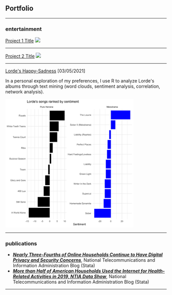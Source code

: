 ## Portfolio

---

### entertainment

[Project 1 Title](/sample_page)
<img src="images/dummy_thumbnail.jpg?raw=true"/>

---
[Project 2 Title](/pdf/sample_presentation.pdf)
<img src="images/dummy_thumbnail.jpg?raw=true"/>

---
[Lorde's Happy-Sadness](https://github.com/michcao/media_analyses/blob/main/Lorde/README.md) [03/05/2021]

In a personal exploration of my preferences, I use R to analyze Lorde's albums through text mining (word clouds, sentiment analysis, correlation, network analysis).

<img src="images/sent_album_and_song (1).png" height="400"/>



---

### publications

- **_[Nearly Three-Fourths of Online Households Continue to Have Digital Privacy and Security Concerns](https://ntia.gov/blog/2021/nearly-three-fourths-online-households-continue-have-digital-privacy-and-security-concerns)_**, National Telecommunications and Information Administration Blog (Stata)
- **_[More than Half of American Households Used the Internet for Health-Related Activities in 2019, NTIA Data Show](https://ntia.gov/blog/2020/more-half-american-households-used-internet-health-related-activities-2019-ntia-data-show)_**, National Telecommunications and Information Administration Blog (Stata)

---





